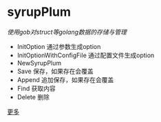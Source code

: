 # syrupPlum
_使用gob对struct等golang数据的存储与管理_

- InitOption 通过参数生成option
- InitOptionWithConfigFile 通过配置文件生成option
- NewSyrupPlum
- Save 保存，如果存在会覆盖
- Append 追加保存，如果存在会覆盖
- Find 获取内容
- Delete 删除

[更多](https://github.com/lvxin0315/syrupPlum/tree/master/example "更多")